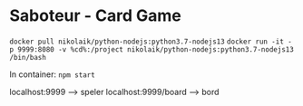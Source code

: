 Saboteur - Card Game
====================

```docker pull nikolaik/python-nodejs:python3.7-nodejs13```
```docker run -it -p 9999:8080 -v %cd%:/project nikolaik/python-nodejs:python3.7-nodejs13 /bin/bash```

In container:
```npm start```

localhost:9999 --> speler
localhost:9999/board --> bord

